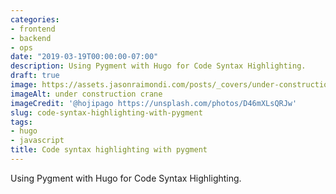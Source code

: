 ```yaml
---
categories:
- frontend
- backend
- ops
date: "2019-03-19T00:00:00-07:00"
description: Using Pygment with Hugo for Code Syntax Highlighting.
draft: true
image: https://assets.jasonraimondi.com/posts/_covers/under-construction.jpg
imageAlt: under construction crane
imageCredit: '@hojipago https://unsplash.com/photos/D46mXLsQRJw'
slug: code-syntax-highlighting-with-pygment
tags:
- hugo
- javascript
title: Code syntax highlighting with pygment
---
```

 

Using Pygment with Hugo for Code Syntax Highlighting.
